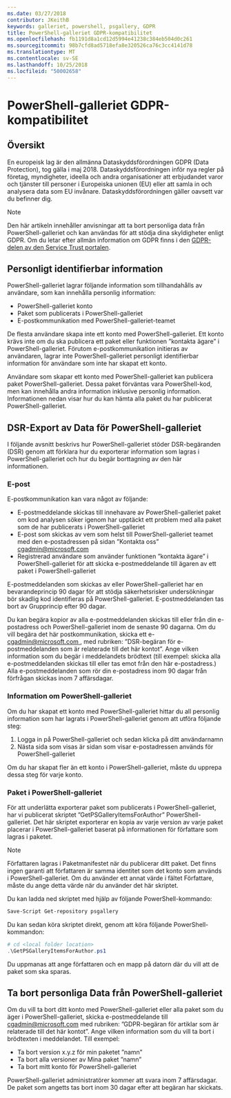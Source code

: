 ```yaml
---
ms.date: 03/27/2018
contributor: JKeithB
keywords: galleriet, powershell, psgallery, GDPR
title: PowerShell-galleriet GDPR-kompatibilitet
ms.openlocfilehash: fb1191d8a1cd12d5994e41238c384eb504d0c261
ms.sourcegitcommit: 98b7cfd8ad5718efa8e320526ca76c3cc4141d78
ms.translationtype: MT
ms.contentlocale: sv-SE
ms.lasthandoff: 10/25/2018
ms.locfileid: "50002658"
---
```

# <a name="powershell-gallery-gdpr-compliance"></a>PowerShell-galleriet GDPR-kompatibilitet

## <a name="overview"></a>Översikt

En europeisk lag är den allmänna Dataskyddsförordningen GDPR (Data Protection), tog gälla i maj 2018.
Dataskyddsförordningen inför nya regler på företag, myndigheter, ideella och andra organisationer att erbjudandet varor och tjänster till personer i Europeiska unionen (EU) eller att samla in och analysera data som EU invånare.
Dataskyddsförordningen gäller oavsett var du befinner dig.

> [!NOTE]
> Den här artikeln innehåller anvisningar att ta bort personliga data från PowerShell-galleriet och kan användas för att stödja dina skyldigheter enligt GDPR. Om du letar efter allmän information om GDPR finns i den [GDPR-delen av den Service Trust portalen](https://servicetrust.microsoft.com/ViewPage/GDPRGetStarted).

## <a name="personally-identifiable-data"></a>Personligt identifierbar information

PowerShell-galleriet lagrar följande information som tillhandahålls av användare, som kan innehålla personlig information:

- PowerShell-galleriet konto
- Paket som publicerats i PowerShell-galleriet
- E-postkommunikation med PowerShell-galleriet-teamet

De flesta användare skapa inte ett konto med PowerShell-galleriet.
Ett konto krävs inte om du ska publicera ett paket eller funktionen ”kontakta ägare” i PowerShell-galleriet.
Förutom e-postkommunikation initieras av användaren, lagrar inte PowerShell-galleriet personligt identifierbar information för användare som inte har skapat ett konto.

Användare som skapar ett konto med PowerShell-galleriet kan publicera paket PowerShell-galleriet.
Dessa paket förväntas vara PowerShell-kod, men kan innehålla andra information inklusive personlig information.
Informationen nedan visar hur du kan hämta alla paket du har publicerat PowerShell-galleriet.

## <a name="dsr-export-of-powershell-gallery-data"></a>DSR-Export av Data för PowerShell-galleriet

I följande avsnitt beskrivs hur PowerShell-galleriet stöder DSR-begäranden (DSR) genom att förklara hur du exporterar information som lagras i PowerShell-galleriet och hur du begär borttagning av den här informationen.

### <a name="email"></a>E-post

E-postkommunikation kan vara något av följande:

- E-postmeddelande skickas till innehavare av PowerShell-galleriet paket om kod analysen söker igenom har upptäckt ett problem med alla paket som de har publicerats i PowerShell-galleriet
- E-post som skickas av vem som helst till PowerShell-galleriet teamet med den e-postadressen på sidan ”Kontakta oss” [cgadmin@microsoft.com](mailto:cgadmin@microsoft.com)
- Registrerad användare som använder funktionen ”kontakta ägare” i PowerShell-galleriet för att skicka e-postmeddelande till ägaren av ett paket i PowerShell-galleriet

E-postmeddelanden som skickas av eller PowerShell-galleriet har en bevarandeprincip 90 dagar för att stödja säkerhetsrisker undersökningar bör skadlig kod identifieras på PowerShell-galleriet.
E-postmeddelanden tas bort av Grupprincip efter 90 dagar.

Du kan begära kopior av alla e-postmeddelanden skickas till eller från din e-postadress och PowerShell-galleriet inom de senaste 90 dagarna.
Om du vill begära det här postkommunikation, skicka ett e- [ cgadmin@microsoft.com ](mailto:cgadmin@microsoft.com), med rubriken: ”DSR-begäran för e-postmeddelanden som är relaterade till det här kontot”.
Ange vilken information som du begär i meddelandets brödtext (till exempel: skicka alla e-postmeddelanden skickas till eller tas emot från den här e-postadress.) Alla e-postmeddelanden som rör din e-postadress inom 90 dagar från förfrågan skickas inom 7 affärsdagar.

### <a name="powershell-gallery-account-information"></a>Information om PowerShell-galleriet

Om du har skapat ett konto med PowerShell-galleriet hittar du all personlig information som har lagrats i PowerShell-galleriet genom att utföra följande steg:

1. Logga in på PowerShell-galleriet och sedan klicka på ditt användarnamn
2. Nästa sida som visas är sidan som visar e-postadressen används för PowerShell-galleriet

Om du har skapat fler än ett konto i PowerShell-galleriet, måste du upprepa dessa steg för varje konto.

### <a name="packages-in-the-powershell-gallery"></a>Paket i PowerShell-galleriet

För att underlätta exporterar paket som publicerats i PowerShell-galleriet, har vi publicerat skriptet ”GetPSGalleryItemsForAuthor” PowerShell-galleriet.
Det här skriptet exporterar en kopia av varje version av varje paket placerar i PowerShell-galleriet baserat på informationen för författare som lagras i paketet.

> [!NOTE]
> Författaren lagras i Paketmanifestet när du publicerar ditt paket.
> Det finns ingen garanti att författaren är samma identitet som det konto som används i PowerShell-galleriet.
> Om du använder ett annat värde i fältet Författare, måste du ange detta värde när du använder det här skriptet.

Du kan ladda ned skriptet med hjälp av följande PowerShell-kommando:

```powershell
Save-Script Get-repository psgallery
```

Du kan sedan köra skriptet direkt, genom att köra följande PowerShell-kommandon:

```powershell
# cd <local folder location>
.\GetPSGalleryItemsForAuthor.ps1
```

Du uppmanas att ange författaren och en mapp på datorn där du vill att de paket som ska sparas.

## <a name="deleting-personal-data-from-the-powershell-gallery"></a>Ta bort personliga Data från PowerShell-galleriet

Om du vill ta bort ditt konto med PowerShell-galleriet eller alla paket som du äger i PowerShell-galleriet, skicka e-postmeddelande till cgadmin@microsoft.com med rubriken: ”GDPR-begäran för artiklar som är relaterade till det här kontot”.
Ange vilken information som du vill ta bort i brödtexten i meddelandet. Till exempel:

- Ta bort version x.y.z för min paketet ”namn”
- Ta bort alla versioner av Mina paket ”namn”
- Ta bort mitt konto för PowerShell-galleriet

PowerShell-galleriet administratörer kommer att svara inom 7 affärsdagar.
De paket som angetts tas bort inom 30 dagar efter att begäran har skickats.

